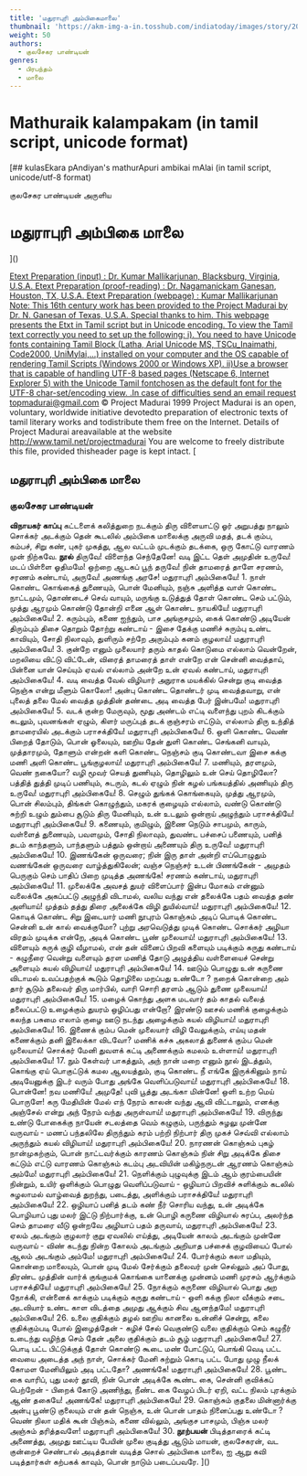 ```yaml
---
title: 'மதுராபுரி அம்பிகைமாலை'
thumbnail: 'https://akm-img-a-in.tosshub.com/indiatoday/images/story/201911/saffron-770x433.jpeg?NbdQ1v2j67d5MD8B8kZ1Vck7M6rseCRO'
weight: 50
authors:
  - குலசேகர பாண்டியன்
genres:
  - பிரபந்தம்
  - மாலை
---
```


# Mathuraik kalampakam (in tamil script, unicode format)

[## kulasEkara pAndiyan's mathurApuri ambikai mAlai
(in tamil script, unicode/utf-8 format)

குலசேகர பாண்டியன் அருளிய

# மதுராபுரி அம்பிகை மாலை
]()

[Etext Preparation (input) : Dr. Kumar Mallikarjunan, Blacksburg, Virginia, U.S.A.
Etext Preparation (proof-reading) : Dr. Nagamanickam Ganesan, Houston, TX, U.S.A.
Etext Preparation (webpage) : Kumar Mallikarjunan
Note: This 16th century work has been provided to the Project Madurai by Dr. N. Ganesan of Texas, U.S.A. Special thanks to him.
This webpage presents the Etxt in Tamil script but in Unicode encoding.
To view the Tamil text correctly you need to set up the following:
i). You need to have Unicode fonts containing Tamil Block (Latha,
Arial Unicode MS, TSCu_Inaimathi, Code2000, UniMylai,...) installed on your computer
and the OS capable of rendering Tamil Scripts (Windows 2000 or Windows XP).
ii)Use a browser that is capable of handling UTF-8 based pages
(Netscape 6, Internet Explorer 5) with the Unicode Tamil fontchosen as the default font for the UTF-8 char-set/encoding view.
.In case of difficulties send an email request to]()[pmadurai@gmail.com](mailto:pmadurai@gmail.com)
© Project Madurai 1999
Project Madurai is an open, voluntary, worldwide initiative devotedto preparation of electronic texts of tamil literary works and todistribute them free on the Internet. Details of Project Madurai areavailable at the website http://www.tamil.net/projectmadurai
You are welcome to freely distribute this file, provided thisheader page is kept intact.
[
## மதுராபுரி அம்பிகை மாலை

### குலசேகர பாண்டியன்

**விநாயகர் காப்பு**
கட்டளைக் கலித்துறை
நடக்கும் திரு விளையாட்டு ஓர் அறுபத்து நாலும் சொக்கர்
அடக்கும் தென் கூடலில் அம்பிகை மாலைக்கு அருவி மதத்,
தடக் கும்ப, கம்பச், சிறு கண், புகர் முகத்து, ஆல வட்டம்
முடக்கும் தடக்கை, ஒரு கோட்டு வாரணம் முன் நிற்கவே.
**நூல்**
திருவே! விளைந்த செந்தேனே! வடி இட்ட தெள் அமுதின்
உருவே! மடப் பிள்ளை ஓதிமமே! ஒற்றை ஆடகப் பூந்
தருவே! நின் தாமரைத் தாளே சரணம், சரணம் கண்டாய்,
அருவே! அணங்கு அரசே! மதுராபுரி அம்பிகையே! 1.
நாள் கொண்ட கொங்கைத் துணையும், பொன் மேனியும், நஞ்சு அளித்த
வாள் கொண்ட நாட்டமும், தொண்டைச் செவ் வாயும், மருங்கு உடுத்துத்
தோள் கொண்ட செம் பட்டும், முத்து ஆரமும் கொண்டு தோன்றி எனை
ஆள் கொண்ட நாயகியே! மதுராபுரி அம்பிகையே! 2.
கரும்பும், கணை ஐந்தும், பாச அங்குசமும், கைக் கொண்டு அடியேன்
திரும்பும் திசை தொறும் தோற்று கண்டாய் - இசை தேக்கு மணிச்
சுரும்பு உண்ட காவியும், சோதி நிலாவும், துளிரும் சற்றே
அரும்பும் கனம் குழலாய்! மதுராபுரி அம்பிகையே! 3.
குன்றே எனும் முலையார் தரும் காதல் கொடுமை எல்லாம்
வென்றேன், மறலியை விட்டு விட்டேன், விரைத் தாமரைத் தாள்
என்றே என் சென்னி வைத்தாய், பின்னை யான் செய்யும் ஏவல் எல்லாம்
அன்றே உன் ஏவல் கண்டாய், மதுராபுரி அம்பிகையே! 4.
வடி வைத்த வேல் விழியார் அநுராக மயக்கில் சென்று
குடி வைத்த நெஞ்சு என்று மீளும் கொலோ! அன்பு கொண்ட தொண்டர்
முடி வைத்தவாறு, என் புலைத் தலை மேல் வைத்த முத்தின் தண்டை
அடி வைத்த பேர் இன்பமே! மதுராபுரி அம்பிகையே! 5.
வடக் குன்ற மேருவும், மூது அண்டம் எட்டி வளைந்து புறம்
கிடக்கும் கடலும், புவனங்கள் ஏழும், கிளர் மருப்புத்
தடக் குஞ்சரம் எட்டும், எல்லாம் திரு உந்தித் தாமரையில்
அடக்கும் பராசக்தியே! மதுராபுரி அம்பிகையே! 6.
ஒளி கொண்ட வெண் பிறைத் தோடும், பொன் ஓலையும், ஊறிய தேன்
துளி கொண்ட செங்கனி வாயும், முத்தாரமும், தோளும் என்றன்
களி கொண்ட நெஞ்சம் குடி கொண்டவா இசை கக்கு மணி
அளி கொண்ட பூங்குழலாய்! மதுராபுரி அம்பிகையே! 7.
மணியும், தரளமும், வெண் நகையோ? வழி மூவர் செயத்
துணியும், தொழிலும் உன் செய் தொழிலோ? பத்தித் துத்தி முடிப்
பணியும், சுடரும், கடல் ஏழும் நின் கழல் பங்கயத்தில்
அணியும் திரு உருவே! மதுராபுரி அம்பிகையே! 8.
செழும் துங்கக் கொங்கையும், முத்து ஆரமும், பொன் சிலம்பும், திங்கள்
கொழுந்தும், மகரக் குழையும் எல்லாம், வண்டு கொண்டு சுற்றி
உழும் தும்பை சூடும் திரு மேனியும், உன் உடலும் ஒன்றாய்
அழுந்தும் பராசக்தியே! மதுராபுரி அம்பிகையே! 9.
கணையும், குமிழும், இணை நெடும் சாபமும், காரும், வள்ளைத்
துணையும், பவளமும், சோதி நிலாவும், துவண்ட பச்சைப்
பணையும், பனித் தடம் காந்தளும், பாந்தளும் பத்தும் ஒன்றாய்
அணையும் திரு உருவே! மதுராபுரி அம்பிகையே! 10.
இணங்கேன் ஒருவரை; நின் இரு தாள் அன்றி எப்பொழுதும்
வணங்கேன் ஒருவரை வாழ்த்துகிலேன்; வஞ்ச நெஞ்சர் உடன்
பிணங்கேன் - அமுதம் பெருகும் செம் பாதிப் பிறை முடித்த
அணங்கே! சரணம் கண்டாய், மதுராபுரி அம்பிகையே! 11.
முலைக்கே அவசத் துயர் விளைப்பார் இன்ப மோகம் என்னும்
வலைக்கே அகப்பட்டு அழுந்தி விடாமல், வலிய வந்து என்
தலைக்கே பதம் வைத்த தண் அளியாய்! முத்தம் தத்து திரை
அலைக்கே விழி துயில்வாய்! மதுராபுரி அம்பிகையே! 12.
கொடிக் கொண்ட சிறு இடையார் மணி நூபுரம் கொஞ்சும் அடிப்
பொடிக் கொண்ட சென்னி உன் கால் வைக்குமோ? புற்று அரவெடுத்து
முடிக் கொண்ட சொக்கர் அழியா விரதம் முடிக்க என்றே,
அடிக் கொண்ட பூண் முலையாய்! மதுராபுரி அம்பிகையே! 13.
விளையும் கருக் குழி வீழாமல், என் தன் வினைப் பிறவி
களையும் படிக்கும் கருது கண்டாய் - கழுநீரை வென்று
வளையும் தரள மணித் தோடு அழுத்திய வள்ளையைச் சென்று
அளையும் கயல் விழியாய்! மதுராபுரி அம்பிகையே! 14.
ஊடும் பொழுது உன் கருணை விடாமல் உவப்பதற்குக்
கூடும் தொழிலை மறப்பது உண்டோ ? நறைக் கொன்றை அம் தார்
சூடும் தலைவர் திரு மார்பில், வாரி சொரி தரளம்
ஆடும் துணை முலையாய்! மதுராபுரி அம்பிகையே! 15.
மழைக் கொந்து அளக மடவார் தம் காதல் வலைத் தலைப்பட்டு
உழைக்கும் துயரம் ஒழிப்பது என்றோ? இரண்டு ஊசல் மணிக்
குழைக்கும் கலந்த பசுமை எலாம் குழை ஊடு நடந்து
அழைக்கும் கயல் விழியாய்! மதுராபுரி அம்பிகையே! 16.
இணைக் கும்ப மென் முலையார் விழி வேலுக்கும், எய்யு மதன்
கணைக்கும் தனி இலைக்கா விடவோ? மணிக் கச்சு அகலாத்
துணைக் கும்ப மென் முலையாய்! சொக்கர் மேனி துவளக் கட்டி
அணைக்கும் கமலம் உள்ளாய்! மதுராபுரி அம்பிகையே! 17.
நும் கேள்வர் பாகத்தும், அந் நான் மறை எனும் நூல் இடத்தும்,
கொங்கு ஏய் பொகுட்டுக் கமல ஆலயத்தும், குடி கொண்ட நீ
எங்கே இருக்கினும் நாய் அடியேனுக்கு இடர் வரும் போது
அங்கே வெளிப்படுவாய்! மதுராபுரி அம்பிகையே! 18.
பொன்னே! நவ மணியே! அமுதே! புவி பூத்து அடங்கா
மின்னே! ஒளி உற்ற மெய் பொருளே! கரு மேதியின் மேல்
எந் நேரம் காலன் வந்து ஆவி விட்டாலும், எனக்கு அஞ்சேல் என்று
அந் நேரம் வந்து அருள்வாய்! மதுராபுரி அம்பிகையே! 19.
விருந்து உண்டு போகைக்கு நாயேன் சடலத்தை வெம் கழுகும்,
பருந்தும் சுழலு முன்னே வருவாய் - மணப் பந்தலிலே
திருந்தும் கரம் பற்றி நிற்பார் திரு முகச் செவ்வி எல்லாம்
அருந்தும் கயல் விழியாய்! மதுராபுரி அம்பிகையே! 20.
நாரணன் கொஞ்சும் புகழ் நான்முகற்கும், பொன் நாட்டவர்க்கும்
காரணம் கொஞ்சும் நின் சிறு அடிக்கே திசை கட்டும் எட்டு
வாரணம் கொஞ்சும் கடம்பு அடவியின் மகிழ்நருடன்
ஆரணம் கொஞ்சும் அம்மே! மதுராபுரி அம்பிகையே! 21.
நெளிக்கும் புழுவுக்கு இடம் ஆம் குரம்பையின் நின்றும், உயிர்
ஒளிக்கும் பொழுது வெளிப்படுவாய் - ஒழியாப் பிறவிச்
சுளிக்கும் கடலில் சுழலாமல் வாழ்வைத் துறந்து, படைத்து,
அளிக்கும் பராசக்தியே! மதுராபுரி அம்பிகையே! 22.
ஒழியாப் பனித் தடம் கண் நீர் சொரிய வந்து, உன் அடிக்கே
பொழியாப் புது மலர் இட்டு நிற்பார்க்கு, உன் பொழி கருணை
விழியால் சுரப்ப, அலர்ந்த செம் தாமரை வீடு ஒன்றவே
அழியாப் பதம் தருவாய், மதுராபுரி அம்பிகையே! 23.
ஏலம் அடங்கும் குழலார் குறு ஏவலில் எய்த்து, அடியேன்
காலம் அடங்கும் முன்னே வருவாய் - விண் கடந்து நின்ற
கோலம் அடங்கும் அறியாத பச்சைக் குழவியைப் போல்
ஆலம் அடங்கும் அம்மே! மதுராபுரி அம்பிகையே! 24.
போர்க்கும் கலா மதியும், கொன்றை மாலையும், பொன் முடி மேல்
சேர்க்கும் தலைவர் முன் செல்லும் அப் போது, திரண்ட முத்தின்
வார்க் குங்குமக் கொங்கை யானைக்கு முன்னம் மணி முரசம்
ஆர்க்கும் பராசக்தியே! மதுராபுரி அம்பிகையே! 25.
நோக்கும் கருணை விழியால் பொது அற நோக்கி, என்னைக்
காக்கும் படிக்கும் கருது கண்டாய் - ஒளி கக்கு நிலா
வீக்கும் சடை அடவியார் உண்ட காள விடத்தை அமுது
ஆக்கும் சிவ ஆனந்தமே! மதுராபுரி அம்பிகையே! 26.
உலை குதிக்கும் தழல் ஊறிய கானலை உன்னிச் சென்று,
கலை குதிக்கும்படி போல் இழைத்தேன் - கழிச் சேல் வெகுண்டு
வலை குதிக்கும் செம் கழுநீர் உடைந்து வழிந்த செம் தேன்
அலை குதிக்கும் தடம் சூழ் மதுராபுரி அம்பிகையே! 27.
பொடி பட்ட பிட்டுக்குத் தோள் கொண்டு கூடை மண் போட்டுப், பொங்கி
வெடி பட்ட வையை அடைத்த அந் நாள், சொக்கர் மேனி சுற்றும்
கொடி பட்ட போது முழு நீலக் கோமள மேனியிலும்
அடி பட்டதோ? அணங்கே! மதுராபுரி அம்பிகையே! 28.
பூண்ட கை வாரிப், புது மலர் தூவி, நின் பொன் அடிக்கே
கூண்ட கை, சென்னி குவிக்கப் பெற்றேன் - பிறைக் கோடு அணிந்து,
நீண்ட கை வேழப் பிடர் ஏறி, வட்ட நிலம் புரக்கும்
ஆண் தகையே! அணங்கே! மதுராபுரி அம்பிகையே! 29.
கொஞ்சும் குதலை மின்னார்க்கு அன்பு பூண்டு குலையும் என் தன்
நெஞ்சு, உன் பொன் பாதம் நினைப்பது உண்டோ ? வெண் நிலா மதிக் கூன்
பிஞ்சும், கணை வில்லும், அங்குச பாசமும், பிஞ்சு மலர்
அஞ்சும் தரித்தவளே! மதுராபுரி அம்பிகையே! 30.
**நூற்பயன்**
பிடித்தாரைக் கட்டி அணைத்து, அமுது ஊட்டிய பேயின் முலை
குடித்து ஆடும் மாயன், குலசேகரன், வட குன்றைச் செண்டால்
அடித்தான் வடித்த சொல் அம்பிகை மாலை, ஐ ஆறு கவி
படித்தார்கள் கற்பகக் காவும், பொன் நாடும் படைப்பவரே.
]()